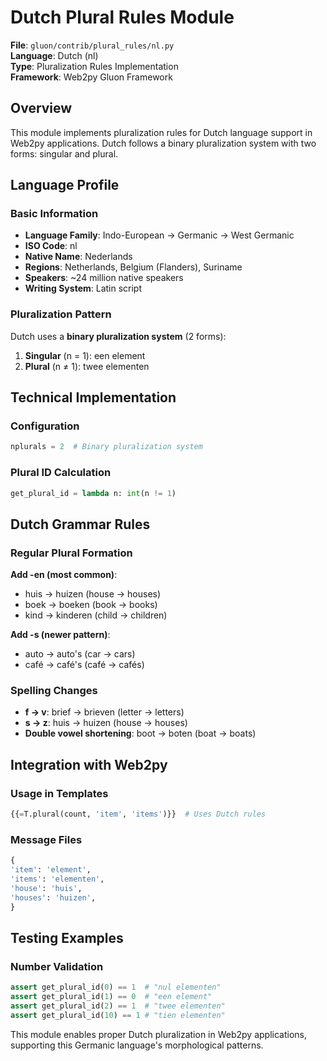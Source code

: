 # Dutch Plural Rules Module

**File**: `gluon/contrib/plural_rules/nl.py`  
**Language**: Dutch (nl)  
**Type**: Pluralization Rules Implementation  
**Framework**: Web2py Gluon Framework

## Overview

This module implements pluralization rules for Dutch language support in Web2py applications. Dutch follows a binary pluralization system with two forms: singular and plural.

## Language Profile

### Basic Information
- **Language Family**: Indo-European → Germanic → West Germanic
- **ISO Code**: nl
- **Native Name**: Nederlands
- **Regions**: Netherlands, Belgium (Flanders), Suriname
- **Speakers**: ~24 million native speakers
- **Writing System**: Latin script

### Pluralization Pattern
Dutch uses a **binary pluralization system** (2 forms):
1. **Singular** (n = 1): een element
2. **Plural** (n ≠ 1): twee elementen

## Technical Implementation

### Configuration
```python
nplurals = 2  # Binary pluralization system
```

### Plural ID Calculation
```python
get_plural_id = lambda n: int(n != 1)
```

## Dutch Grammar Rules

### Regular Plural Formation

**Add -en (most common)**:
- huis → huizen (house → houses)
- boek → boeken (book → books)
- kind → kinderen (child → children)

**Add -s (newer pattern)**:
- auto → auto's (car → cars)
- café → café's (café → cafés)

### Spelling Changes
- **f → v**: brief → brieven (letter → letters)
- **s → z**: huis → huizen (house → houses)
- **Double vowel shortening**: boot → boten (boat → boats)

## Integration with Web2py

### Usage in Templates
```python
{{=T.plural(count, 'item', 'items')}}  # Uses Dutch rules
```

### Message Files
```python
{
'item': 'element',
'items': 'elementen',
'house': 'huis',
'houses': 'huizen',
}
```

## Testing Examples

### Number Validation
```python
assert get_plural_id(0) == 1  # "nul elementen"
assert get_plural_id(1) == 0  # "een element"
assert get_plural_id(2) == 1  # "twee elementen"
assert get_plural_id(10) == 1 # "tien elementen"
```

This module enables proper Dutch pluralization in Web2py applications, supporting this Germanic language's morphological patterns.